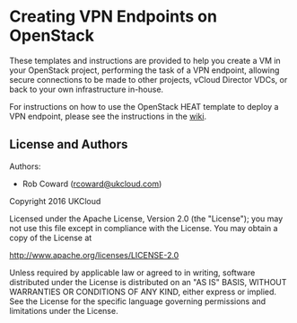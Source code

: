 # Creating VPN Endpoints on OpenStack

These templates and instructions are provided to help you create a VM in your OpenStack project, 
performing the task of a VPN endpoint, allowing secure connections to be made to other projects, 
vCloud Director VDCs, or back to your own infrastructure in-house.

For instructions on how to use the OpenStack HEAT template to deploy a VPN endpoint, please see
the instructions in the [wiki](https://github.com/UKCloud/vpn-on-openstack/wiki).

License and Authors
-------------------
Authors:
  * Rob Coward (rcoward@ukcloud.com)

Copyright 2016 UKCloud

Licensed under the Apache License, Version 2.0 (the "License"); you may not use this file except in compliance with the License. You may obtain a copy of the License at

http://www.apache.org/licenses/LICENSE-2.0

Unless required by applicable law or agreed to in writing, software distributed under the License is distributed on an "AS IS" BASIS, WITHOUT WARRANTIES OR CONDITIONS OF ANY KIND, either express or implied. See the License for the specific language governing permissions and limitations under the License.